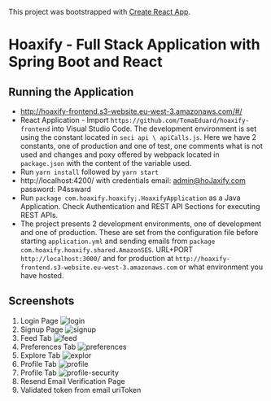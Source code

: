 This project was bootstrapped with [Create React App](https://github.com/facebook/create-react-app).

# Hoaxify - Full Stack Application with Spring Boot and React

## Running the Application
- http://hoaxify-frontend.s3-website.eu-west-3.amazonaws.com/#/
- React Application - Import `https://github.com/TomaEduard/hoaxify-frontend` into Visual Studio Code. The development environment is set using the constant located in `seci api \ apiCalls.js`. Here we have 2 constants, one of production and one of test, one comments what is not used and changes and poxy offered by webpack located in `package.json` with the content of the variable used.
- Run `yarn install` followed by `yarn start`
- http://localhost:4200/ with credentials email: admin@hoJaxify.com password: P4ssward
- Run `package com.hoaxify.hoaxify;.HoaxifyApplication` as a Java Application. Check Authentication and REST API Sections for executing REST APIs.
- The project presents 2 development environments, one of development and one of production. These are set from the configuration file before starting `application.yml` and
 sending emails from `package com.hoaxify.hoaxify.shared.AmazonSES`. URL+PORT `http://localhost:3000/` and for production at `http://hoaxify-frontend.s3-website.eu-west-3.amazonaws.com` or what environment you have hosted.
 
## Screenshots
1. Login Page
![login](https://user-images.githubusercontent.com/45673679/84307138-23ddb380-ab65-11ea-99bd-916adde7fb16.png)
2. Signup Page
![signup](https://user-images.githubusercontent.com/45673679/84307131-20e2c300-ab65-11ea-97ec-0740d329cb6f.png)
3. Feed Tab
![feed](https://user-images.githubusercontent.com/45673679/84307135-22ac8680-ab65-11ea-9729-24319bce9c28.png)
4. Preferences Tab
![preferences](https://user-images.githubusercontent.com/45673679/84307119-1d4f3c00-ab65-11ea-824f-f9eadca7a804.png)
5. Explore Tab
![explor](https://user-images.githubusercontent.com/45673679/84307134-2213f000-ab65-11ea-935d-44fabf3a3933.png)
6. Profile Tab
![profile](https://user-images.githubusercontent.com/45673679/84307128-204a2c80-ab65-11ea-8d9d-c06b2b1ab0f4.png)
7. Profile Tab
![profile-security](https://user-images.githubusercontent.com/45673679/84307129-20e2c300-ab65-11ea-9efa-7124b26150de.png)
7. Resend Email Verification Page
8. Validated token from email uriToken








